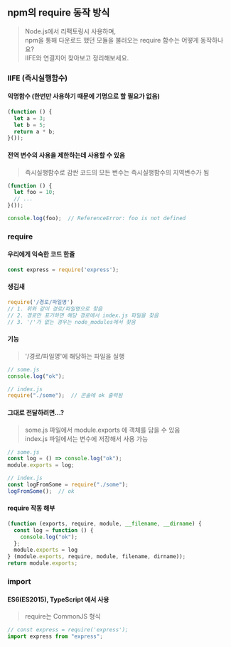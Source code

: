 ## npm의 require 동작 방식
> Node.js에서 리팩토링시 사용하며,    
> npm을 통해 다운로드 했던 모듈을 불러오는 require 함수는 어떻게 동작하나요?    
> IIFE와 연결지어 찾아보고 정리해보세요.

### IIFE (즉시실행함수)
#### 익명함수 (한번만 사용하기 때문에 기명으로 할 필요가 없음)
```javascript
(function () {
  let a = 3;
  let b = 5;
  return a * b;
}());
```
#### 전역 변수의 사용을 제한하는데 사용할 수 있음   
> 즉시실행함수로 감싼 코드의 모든 변수는 즉시실행함수의 지역변수가 됨
```javascript
(function () {
  let foo = 10;
  // ...
}());

console.log(foo);  // ReferenceError: foo is not defined
```

### require
#### 우리에게 익숙한 코드 한줄
```javascript
const express = require('express');
```
#### 생김새
```javascript
require('/경로/파일명')
// 1. 위와 같이 경로/파일명으로 찾음
// 2. 경로만 표기하면 해당 경로에서 index.js 파일을 찾음
// 3. '/'가 없는 경우는 node_modules에서 찾음
```
#### 기능
> '/경로/파일명'에 해당하는 파일을 실행
```javascript
// some.js
console.log("ok");
```
```javascript
// index.js
require("./some");  // 콘솔에 ok 출력됨
```
#### 그대로 전달하려면...?
> some.js 파일에서 module.exports 에 객체를 담을 수 있음    
> index.js 파일에서는 변수에 저장해서 사용 가능 
```javascript
// some.js
const log = () => console.log("ok");
module.exports = log;
```
```javascript
// index.js
const logFromSome = require("./some");  
logFromSome();  // ok
```
#### require 작동 해부
```javascript
(function (exports, require, module, __filename, __dirname) {
  const log = function () {
    console.log("ok");
  };
  module.exports = log
} (module.exports, require, module, filename, dirname));
return module.exports;
```

### import
#### ES6(ES2015), TypeScript 에서 사용
> require는 CommonJS 형식
```javascript
// const express = require('express');
import express from "express";
```
